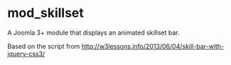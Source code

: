 mod_skillset
============

A Joomla 3+ module that displays an animated skillset bar.

Based on the script from http://w3lessons.info/2013/06/04/skill-bar-with-jquery-css3/